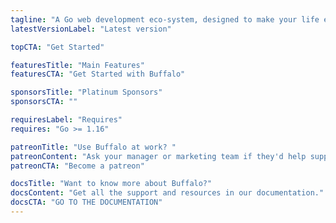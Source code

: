 ```yaml
---
tagline: "A Go web development eco-system, designed to make your life easier."
latestVersionLabel: "Latest version"

topCTA: "Get Started"

featuresTitle: "Main Features"
featuresCTA: "Get Started with Buffalo"

sponsorsTitle: "Platinum Sponsors"
sponsorsCTA: ""

requiresLabel: "Requires"
requires: "Go >= 1.16"

patreonTitle: "Use Buffalo at work? "
patreonContent: "Ask your manager or marketing team if they'd help support our project."
patreonCTA: "Become a patreon"

docsTitle: "Want to know more about Buffalo?"
docsContent: "Get all the support and resources in our documentation."
docsCTA: "GO TO THE DOCUMENTATION"
---
```

